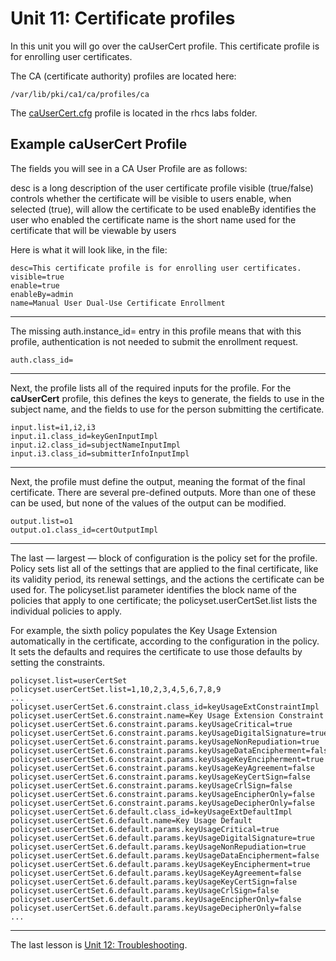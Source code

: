 # Unit 11: Certificate profiles

In this unit you will go over the caUserCert profile. This certificate profile is for enrolling user certificates.

The CA (certificate authority) profiles are located here:

    /var/lib/pki/ca1/ca/profiles/ca

The [caUserCert.cfg](https://gitlab.consulting.redhat.com/pki/pki-workshop/blob/master/unit_labs/rhcs/caUserCert.cfg) profile is located in the rhcs labs folder.

## Example caUserCert Profile

The fields you will see in a CA User Profile are as follows:

desc is a long description of the user certificate profile
visible (true/false) controls whether the certificate will be visible to users
enable, when selected (true), will allow the certificate to be used
enableBy identifies the user who enabled the certificate
name is the short name used for the certificate that will be viewable by users

Here is what it will look like, in the file:

    desc=This certificate profile is for enrolling user certificates.
    visible=true
    enable=true
    enableBy=admin
    name=Manual User Dual-Use Certificate Enrollment

***

The missing auth.instance_id= entry in this profile means that with this profile, authentication is not needed to submit the enrollment request.

    auth.class_id=

***

Next, the profile lists all of the required inputs for the profile. For the **caUserCert** profile, this defines the keys to generate, the fields to use in the subject name, and the fields to use for the person submitting the certificate. 

    input.list=i1,i2,i3
    input.i1.class_id=keyGenInputImpl
    input.i2.class_id=subjectNameInputImpl
    input.i3.class_id=submitterInfoInputImpl

***

Next, the profile must define the output, meaning the format of the final certificate. There are several pre-defined outputs. More than one of these can be used, but none of the values of the output can be modified.

    output.list=o1
    output.o1.class_id=certOutputImpl

***

The last — largest — block of configuration is the policy set for the profile. Policy sets list all of the settings that are applied to the final certificate, like its validity period, its renewal settings, and the actions the certificate can be used for. The policyset.list parameter identifies the block name of the policies that apply to one certificate; the policyset.userCertSet.list lists the individual policies to apply.

For example, the sixth policy populates the Key Usage Extension automatically in the certificate, according to the configuration in the policy. It sets the defaults and requires the certificate to use those defaults by setting the constraints.

    policyset.list=userCertSet
    policyset.userCertSet.list=1,10,2,3,4,5,6,7,8,9
    ...
    policyset.userCertSet.6.constraint.class_id=keyUsageExtConstraintImpl
    policyset.userCertSet.6.constraint.name=Key Usage Extension Constraint
    policyset.userCertSet.6.constraint.params.keyUsageCritical=true
    policyset.userCertSet.6.constraint.params.keyUsageDigitalSignature=true
    policyset.userCertSet.6.constraint.params.keyUsageNonRepudiation=true
    policyset.userCertSet.6.constraint.params.keyUsageDataEncipherment=false
    policyset.userCertSet.6.constraint.params.keyUsageKeyEncipherment=true
    policyset.userCertSet.6.constraint.params.keyUsageKeyAgreement=false
    policyset.userCertSet.6.constraint.params.keyUsageKeyCertSign=false
    policyset.userCertSet.6.constraint.params.keyUsageCrlSign=false
    policyset.userCertSet.6.constraint.params.keyUsageEncipherOnly=false
    policyset.userCertSet.6.constraint.params.keyUsageDecipherOnly=false
    policyset.userCertSet.6.default.class_id=keyUsageExtDefaultImpl
    policyset.userCertSet.6.default.name=Key Usage Default
    policyset.userCertSet.6.default.params.keyUsageCritical=true
    policyset.userCertSet.6.default.params.keyUsageDigitalSignature=true
    policyset.userCertSet.6.default.params.keyUsageNonRepudiation=true
    policyset.userCertSet.6.default.params.keyUsageDataEncipherment=false
    policyset.userCertSet.6.default.params.keyUsageKeyEncipherment=true
    policyset.userCertSet.6.default.params.keyUsageKeyAgreement=false
    policyset.userCertSet.6.default.params.keyUsageKeyCertSign=false
    policyset.userCertSet.6.default.params.keyUsageCrlSign=false
    policyset.userCertSet.6.default.params.keyUsageEncipherOnly=false
    policyset.userCertSet.6.default.params.keyUsageDecipherOnly=false
    ...

***

The last lesson is [Unit 12: Troubleshooting](https://gitlab.consulting.redhat.com/pki/pki-workshop/blob/master/unit_lessons/unit_12.md).
